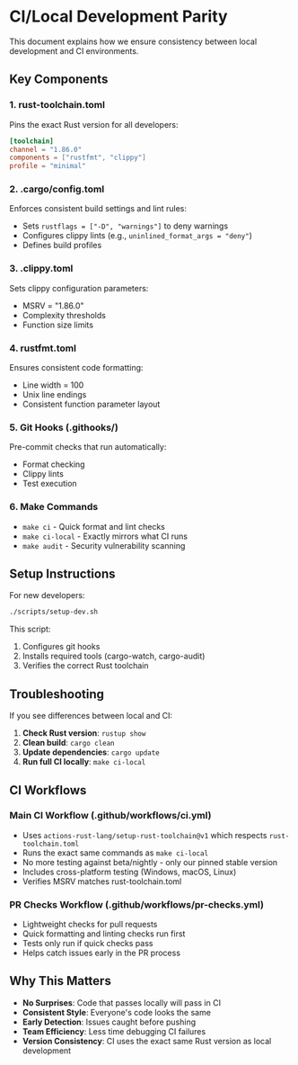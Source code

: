 # CI/Local Development Parity

This document explains how we ensure consistency between local development and CI environments.

## Key Components

### 1. **rust-toolchain.toml**
Pins the exact Rust version for all developers:
```toml
[toolchain]
channel = "1.86.0"
components = ["rustfmt", "clippy"]
profile = "minimal"
```

### 2. **.cargo/config.toml**
Enforces consistent build settings and lint rules:
- Sets `rustflags = ["-D", "warnings"]` to deny warnings
- Configures clippy lints (e.g., `uninlined_format_args = "deny"`)
- Defines build profiles

### 3. **.clippy.toml**
Sets clippy configuration parameters:
- MSRV = "1.86.0"
- Complexity thresholds
- Function size limits

### 4. **rustfmt.toml**
Ensures consistent code formatting:
- Line width = 100
- Unix line endings
- Consistent function parameter layout

### 5. **Git Hooks (.githooks/)**
Pre-commit checks that run automatically:
- Format checking
- Clippy lints
- Test execution

### 6. **Make Commands**
- `make ci` - Quick format and lint checks
- `make ci-local` - Exactly mirrors what CI runs
- `make audit` - Security vulnerability scanning

## Setup Instructions

For new developers:
```bash
./scripts/setup-dev.sh
```

This script:
1. Configures git hooks
2. Installs required tools (cargo-watch, cargo-audit)
3. Verifies the correct Rust toolchain

## Troubleshooting

If you see differences between local and CI:

1. **Check Rust version**: `rustup show`
2. **Clean build**: `cargo clean`
3. **Update dependencies**: `cargo update`
4. **Run full CI locally**: `make ci-local`

## CI Workflows

### Main CI Workflow (.github/workflows/ci.yml)
- Uses `actions-rust-lang/setup-rust-toolchain@v1` which respects `rust-toolchain.toml`
- Runs the exact same commands as `make ci-local`
- No more testing against beta/nightly - only our pinned stable version
- Includes cross-platform testing (Windows, macOS, Linux)
- Verifies MSRV matches rust-toolchain.toml

### PR Checks Workflow (.github/workflows/pr-checks.yml)
- Lightweight checks for pull requests
- Quick formatting and linting checks run first
- Tests only run if quick checks pass
- Helps catch issues early in the PR process

## Why This Matters

- **No Surprises**: Code that passes locally will pass in CI
- **Consistent Style**: Everyone's code looks the same
- **Early Detection**: Issues caught before pushing
- **Team Efficiency**: Less time debugging CI failures
- **Version Consistency**: CI uses the exact same Rust version as local development